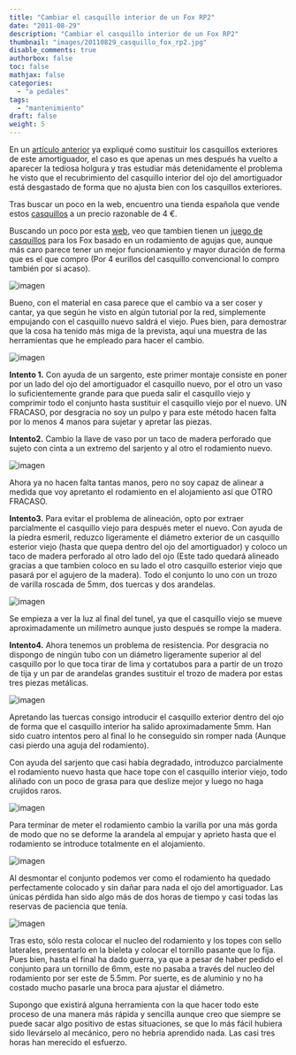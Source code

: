```yaml
---
title: "Cambiar el casquillo interior de un Fox RP2"
date: "2011-08-29"
description: "Cambiar el casquillo interior de un Fox RP2"
thumbnail: "images/20110829_casquillo_fox_rp2.jpg"
disable_comments: true
authorbox: false
toc: false
mathjax: false
categories:
  - "a pedales"
tags:
  - "mantenimiento"
draft: false
weight: 5
---
```

En un [artículo anterior]({{<relref"20110219_mantenimiento_casquillos_fox_rp2.md">}}) ya expliqué como sustituir los casquillos exteriores de este amortiguador, el caso es que apenas un mes después ha vuelto a aparecer la tediosa holgura y tras estudiar más detenidamente el problema he visto que el recubrimiento del casquillo interior del ojo del amortiguador está desgastado de forma que no ajusta bien con los casquillos exteriores.

Tras buscar un poco en la web, encuentro una tienda española que vende estos [casquillos][2] a un precio razonable de 4 €.

Buscando un poco por esta [web][3], veo que tambien tienen un [juego de casquillos][4] para los Fox basado en un rodamiento de agujas que, aunque más caro parece tener un mejor funcionamiento y mayor duración de forma que es el que compro (Por 4 eurillos del casquillo convencional lo compro también por si acaso).

![imagen][11]

Bueno, con el material en casa parece que el cambio va a ser coser y cantar, ya que según he visto en algún tutorial por la red, simplemente empujando con el casquillo nuevo saldrá el viejo. Pues bien, para demostrar que la cosa ha tenido más miga de la prevista, aquí una muestra de las herramientas que he empleado para hacer el cambio.

![imagen][12]

**Intento 1.** Con ayuda de un sargento, este primer montaje consiste en poner por un lado del ojo del amortiguador el casquillo nuevo, por el otro un vaso lo suficientemente grande para que pueda salir el casquillo viejo y comprimir todo el conjunto hasta sustituir el casquillo viejo por el nuevo. UN FRACASO, por desgracia no soy un pulpo y para este método hacen falta por lo menos 4 manos para sujetar y apretar las piezas.

**Intento2.** Cambio la llave de vaso por un taco de madera perforado que sujeto con cinta a un extremo del sarjento y al otro el rodamiento nuevo.
  
![imagen][13]

Ahora ya no hacen falta tantas manos, pero no soy capaz de alinear a medida que voy apretanto el rodamiento en el alojamiento así que OTRO FRACASO.

**Intento3.** Para evitar el problema de alineación, opto por extraer parcialmente el casquillo viejo para después meter el nuevo. Con ayuda de la piedra esmeril, reduzco ligeramente el diámetro exterior de un casquillo esterior viejo (hasta que quepa dentro del ojo del amortiguador) y coloco un taco de madera perforado al otro lado del ojo (Este tado quedará alineado gracias a que tambien coloco en su lado el otro casquillo esterior viejo que pasará por el agujero de la madera). Todo el conjunto lo uno con un trozo de varilla roscada de 5mm, dos tuercas y dos arandelas.

![imagen][14]

Se empieza a ver la luz al final del tunel, ya que el casquillo viejo se mueve aproximadamente un milímetro aunque justo después se rompe la madera.

**Intento4.** Ahora tenemos un problema de resistencia. Por desgracia no dispongo de ningún tubo con un diámetro ligeramente superior al del casquillo por lo que toca tirar de lima y cortatubos para a partir de un trozo de tija y un par de arandelas grandes sustituir el trozo de madera por estas tres piezas metálicas.
  
![imagen][15]
  
Apretando las tuercas consigo introducir el casquillo exterior dentro del ojo de forma que el casquillo interior ha salido aproximadamente 5mm. Han sido cuatro intentos pero al final lo he conseguido sin romper nada (Aunque casi pierdo una aguja del rodamiento).

Con ayuda del sarjento que casi había degradado, introduzco parcialmente el rodamiento nuevo hasta que hace tope con el casquillo interior viejo, todo aliñado con un poco de grasa para que deslize mejor y luego no haga crujidos raros.
  
![imagen][16]
  
Para terminar de meter el rodamiento cambio la varilla por una más gorda de modo que no se deforme la arandela al empujar y aprieto hasta que el rodamiento se introduce totalmente en el alojamiento.

![imagen][17]
  
Al desmontar el conjunto podemos ver como el rodamiento ha quedado perfectamente colocado y sin dañar para nada el ojo del amortiguador. Las únicas pérdida han sido algo más de dos horas de tiempo y casi todas las reservas de paciencia que tenía.

![imagen][18]
  
Tras esto, sólo resta colocar el nucleo del rodamiento y los topes con sello laterales, presentarlo en la bieleta y colocar el tornillo pasante que lo fija. Pues bien, hasta el final ha dado guerra, ya que a pesar de haber pedido el conjunto para un tornillo de 6mm, este no pasaba a través del nucleo del rodamiento por ser este de 5.5mm. Por suerte, es de aluminio y no ha costado mucho pasarle una broca para ajustar el diámetro.

Supongo que existirá alguna herramienta con la que hacer todo este proceso de una manera más rápida y sencilla aunque creo que siempre se puede sacar algo positivo de estas situaciones, se que lo más fácil hubiera sido llevárselo al mecánico, pero no hebria aprendido nada. Las casi tres horas han merecido el esfuerzo.

 [2]: http://www.tarreglolabici.com/tienda/productos_ficha.php?idArticulo=1444
 [3]: http://www.tarreglolabici.com
 [4]: http://www.tarreglolabici.com/tienda/productos_ficha.php?idArticulo=1452

 [11]: /images/20110829_casquillos_01.jpg
 [12]: /images/20110829_casquillos_02.jpg
 [13]: /images/20110829_casquillos_03.jpg
 [14]: /images/20110829_casquillos_04.jpg
 [15]: /images/20110829_casquillos_05.jpg
 [16]: /images/20110829_casquillos_06.jpg
 [17]: /images/20110829_casquillos_07.jpg
 [18]: /images/20110829_casquillos_08.jpg